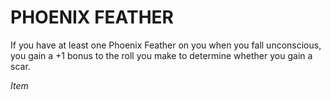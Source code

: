 ﻿# PHOENIX FEATHER

If you have at least one Phoenix Feather on you when you fall unconscious, you gain a +1 bonus to the roll you make to determine whether you gain a scar.

*Item*
